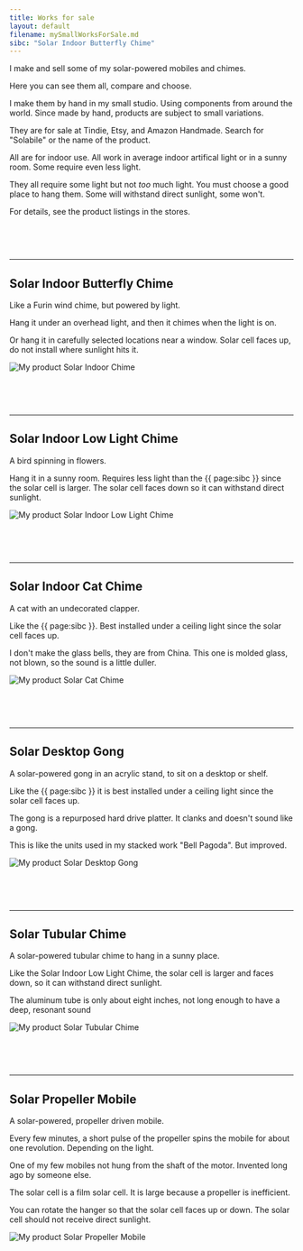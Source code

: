 ```yaml
---
title: Works for sale
layout: default
filename: mySmallWorksForSale.md
sibc: "Solar Indoor Butterfly Chime"
--- 
```


I make and sell some of my solar-powered mobiles and chimes.

Here you can see them all, compare and choose.

I make them by hand in my small studio.
Using components from around the world.
Since made by hand, products are subject to small variations.

They are for sale at Tindie, Etsy, and Amazon Handmade.
Search for "Solabile" or the name of the product.

All are for indoor use.
All work in average indoor artifical light or in a sunny room.
Some require even less light.

They all require some light but not *too* much light.
You must choose a good place to hang them.
Some will withstand direct sunlight, some won't.

For details, see the product listings in the stores.

<pre>



</pre>
***
## Solar Indoor Butterfly Chime

Like a Furin wind chime, but powered by light.

Hang it under an overhead light, and then it chimes when the light is on.

Or hang it in carefully selected locations near a window.  Solar cell faces up, do not install where sunlight hits it.

![My product Solar Indoor Chime](/assets/SolarIndoorChime.jpg)
<pre>



</pre>
***
## Solar Indoor Low Light Chime

A bird spinning in flowers.

Hang it in a sunny room.
Requires less light than the {{ page:sibc }} since the solar cell is larger.
The solar cell faces down so it can withstand direct sunlight.

![My product Solar Indoor Low Light Chime](/assets/SolarIndoorLowLightChime.png)

<pre>



</pre>
***
## Solar Indoor Cat Chime
A cat with an undecorated clapper.

Like the {{ page:sibc }}.
Best installed under a ceiling light since the solar cell faces up.

I don't make the glass bells, they are from China.
This one is molded glass, not blown, so the sound is a little duller.

![My product Solar Cat Chime](/assets/SolarCatChime.png)
<pre>



</pre>
***
## Solar Desktop Gong

A solar-powered gong in an acrylic stand, to sit on a desktop or shelf.

Like the {{ page:sibc }} it is best installed under a ceiling light since the solar cell faces up.

The gong is a repurposed hard drive platter.
It clanks and doesn't sound like a gong.

This is like the units used in my stacked work "Bell Pagoda".
But improved.

![My product Solar Desktop Gong](/assets/SolarDesktopGong.png)
<pre>



</pre>
***
## Solar Tubular Chime
A solar-powered tubular chime to hang in a sunny place.

Like the Solar Indoor Low Light Chime, the solar cell is larger and faces down,
so it can withstand direct sunlight.

The aluminum tube is only about eight inches, not long enough to have a deep, resonant sound

![My product Solar Tubular Chime](/assets/SolarTubularChime.png)
<pre>



</pre>
***
## Solar Propeller Mobile

A solar-powered, propeller driven mobile.

Every few minutes, a short pulse of the propeller spins the mobile for about one revolution.
Depending on the light.

One of my few mobiles not hung from the shaft of the motor.
Invented long ago by someone else.

The solar cell is a film solar cell.
It is large because a propeller is inefficient.

You can rotate the hanger so that the solar cell faces up or down.
The solar cell should not receive direct sunlight.

![My product Solar Propeller Mobile](/assets/SolarPropellerMobile.png)





